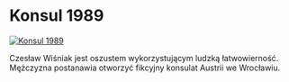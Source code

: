 Konsul 1989 
=============
[![Konsul 1989 ](http://vidos.pl/images/player.gif)](http://vidos.pl/konsul-1989)

 Czesław Wiśniak jest oszustem wykorzystującym ludzką łatwowierność. Mężczyzna postanawia otworzyć fikcyjny konsulat Austrii we Wrocławiu.
